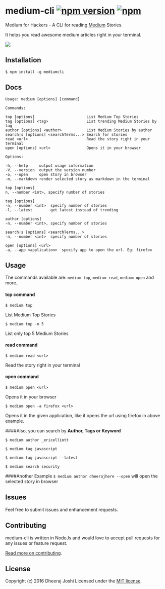medium-cli [![npm version](https://badge.fury.io/js/mediumcli.svg)](https://www.npmjs.com/package/mediumcli) [![npm](https://img.shields.io/npm/dt/mediumcli.svg)](https://www.npmjs.com/package/mediumcli)
==========

Medium for Hackers - A CLI for reading [Medium](https://medium.com) Stories.

It helps you read awesome medium articles right in your terminal.

![](http://i.imgur.com/nO3RyMT.gif)

Installation
------------

`$ npm install -g mediumcli`

Docs
----
    Usage: medium [options] [command]

    Commands:

    top [options]                       List Medium Top Stories
    tag [options] <tag>                 List trending Medium Stories by tag
    author [options] <author>           List Medium Stories by author
    search|s [options] <searchTerms...> Search for stories
    read <url>                          Read the story right in your terminal
    open [options] <url>                Opens it in your browser

    Options:

    -h, --help     output usage information
    -V, --version  output the version number
    -o, --open     open story in browser
    -m, --markdown render selected story as markdown in the terminal

    top [options]
    n, --number <int>, specify number of stories

    tag [options]
    -n, --number <int>  specify number of stories
    -l, --latest        get latest instead of trending 

    author [options]
    -n, --number <int>, specify number of stories

    search|s [options] <searchTerms...>
    -n, --number <int>  specify number of stories

    open [options] <url>
    -a, --app <application>  specify app to open the url. Eg: firefox

Usage
-----
The commands available are: `medium top`, `medium read`, `medium open` and more..

#### top command
`$ medium top`

List Medium Top Stories

`$ medium top -n 5`

List only top 5 Medium Stories

#### read command
`$ medium read <url>`

Read the story right in your terminal

#### open command
`$ medium open <url>`

Opens it in your browser

`$ medium open -a firefox <url>`  

Opens it in the given application, like it opens the url using firefox in above example.

####Also, you can search by **Author, Tags or Keyword**

`$ medium author _ericelliott`  

`$ medium tag javascript`   

`$ medium tag javascript --latest`  

`$ medium search security`

####Another Example
`$ medium author dheerajhere --open` will open the selected story in browser

Issues
------

Feel free to submit issues and enhancement requests.


Contributing
------------

medium-cli is written in NodeJs and would love to accept pull requests for any issues or feature request.

[Read more on contributing](./CONTRIBUTING.md).


License
-------

Copyright (c) 2016 Dheeraj Joshi
Licensed under the [MIT license](http://opensource.org/licenses/MIT).
